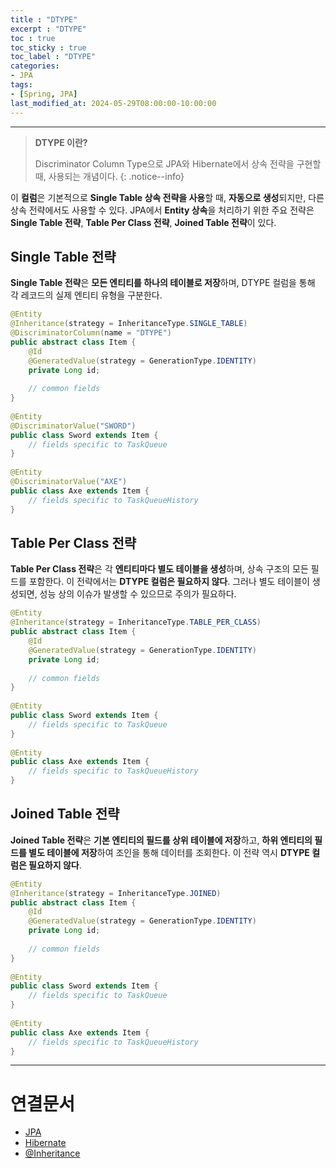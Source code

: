 ```yaml
---
title : "DTYPE"
excerpt : "DTYPE"
toc : true
toc_sticky : true
toc_label : "DTYPE"
categories:
- JPA
tags:
- [Spring, JPA]
last_modified_at: 2024-05-29T08:00:00-10:00:00
---
```

  
---
  
> **DTYPE 이란?**  
>
> Discriminator Column Type으로 JPA와 Hibernate에서 상속 전략을 구현할 때, 사용되는 개념이다. 
{: .notice--info}  

 이 **컬럼**은 기본적으로 **Single Table 상속 전략을 사용**할 때, **자동으로 생성**되지만, 다른 상속 전략에서도 사용할 수 있다. JPA에서 **Entity 상속**을 처리하기 위한 주요 전략은 **Single Table 전략**, **Table Per Class 전략**, **Joined Table 전략**이 있다.
  
## Single Table 전략
 **Single Table 전략**은 **모든 엔티티를 하나의 테이블로 저장**하며, DTYPE 컬럼을 통해 각 레코드의 실제 엔티티 유형을 구분한다.
  
```java
@Entity  
@Inheritance(strategy = InheritanceType.SINGLE_TABLE)  
@DiscriminatorColumn(name = "DTYPE")  
public abstract class Item {  
    @Id  
    @GeneratedValue(strategy = GenerationType.IDENTITY)  
    private Long id;  
  
    // common fields  
}  
  
@Entity  
@DiscriminatorValue("SWORD")  
public class Sword extends Item {  
    // fields specific to TaskQueue  
}  
  
@Entity  
@DiscriminatorValue("AXE")  
public class Axe extends Item {  
    // fields specific to TaskQueueHistory  
}
```
  
## Table Per Class 전략
 **Table Per Class 전략**은 각 **엔티티마다 별도 테이블을 생성**하며, 상속 구조의 모든 필드를 포함한다. 이 전략에서는 **DTYPE 컬럼은 필요하지 않다**. 그러나 별도 테이블이 생성되면, 성능 상의 이슈가 발생할 수 있으므로 주의가 필요하다.
  
```java
@Entity  
@Inheritance(strategy = InheritanceType.TABLE_PER_CLASS)   
public abstract class Item {  
    @Id  
    @GeneratedValue(strategy = GenerationType.IDENTITY)  
    private Long id;  
  
    // common fields  
}  
  
@Entity  
public class Sword extends Item {  
    // fields specific to TaskQueue  
}  
  
@Entity  
public class Axe extends Item {  
    // fields specific to TaskQueueHistory  
}
```
  
## Joined Table 전략
 **Joined Table 전략**은 **기본 엔티티의 필드를 상위 테이블에 저장**하고, **하위 엔티티의 필드를 별도 테이블에 저장**하여 조인을 통해 데이터를 조회한다. 이 전략 역시 **DTYPE 컬럼은 필요하지 않다**. 
  
```java
@Entity  
@Inheritance(strategy = InheritanceType.JOINED)
public abstract class Item {  
    @Id  
    @GeneratedValue(strategy = GenerationType.IDENTITY)  
    private Long id;  
  
    // common fields  
}  
  
@Entity  
public class Sword extends Item {  
    // fields specific to TaskQueue  
}  
  
@Entity  
public class Axe extends Item {  
    // fields specific to TaskQueueHistory  
}
```

---
  
# 연결문서
- [JPA](../../jpa/jpa-JPA)
- [Hibernate](../../jpa/jpa-Hibernate)
- [@Inheritance](../../jpa/jpa-@Inheritance)